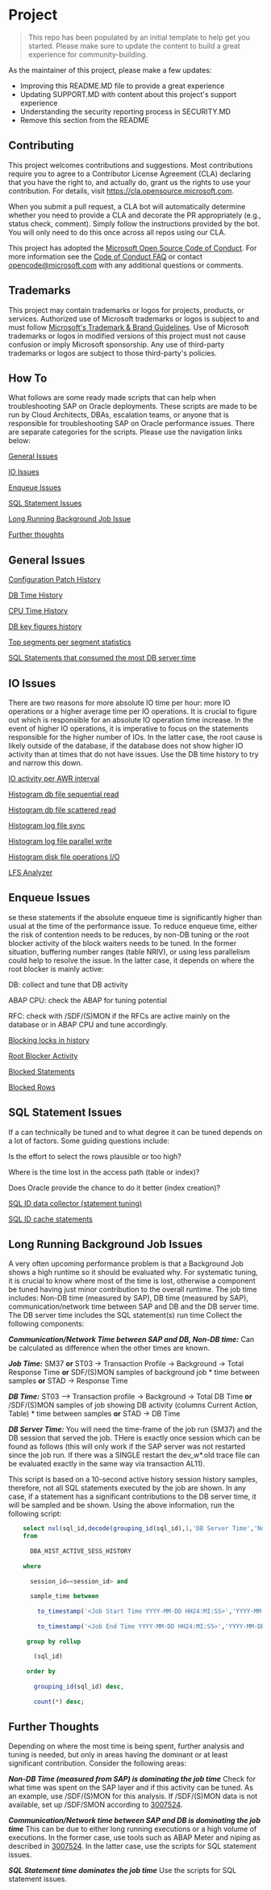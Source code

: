 # Project

> This repo has been populated by an initial template to help get you started. Please
> make sure to update the content to build a great experience for community-building.

As the maintainer of this project, please make a few updates:

- Improving this README.MD file to provide a great experience
- Updating SUPPORT.MD with content about this project's support experience
- Understanding the security reporting process in SECURITY.MD
- Remove this section from the README

## Contributing

This project welcomes contributions and suggestions.  Most contributions require you to agree to a
Contributor License Agreement (CLA) declaring that you have the right to, and actually do, grant us
the rights to use your contribution. For details, visit https://cla.opensource.microsoft.com.

When you submit a pull request, a CLA bot will automatically determine whether you need to provide
a CLA and decorate the PR appropriately (e.g., status check, comment). Simply follow the instructions
provided by the bot. You will only need to do this once across all repos using our CLA.

This project has adopted the [Microsoft Open Source Code of Conduct](https://opensource.microsoft.com/codeofconduct/).
For more information see the [Code of Conduct FAQ](https://opensource.microsoft.com/codeofconduct/faq/) or
contact [opencode@microsoft.com](mailto:opencode@microsoft.com) with any additional questions or comments.

## Trademarks

This project may contain trademarks or logos for projects, products, or services. Authorized use of Microsoft 
trademarks or logos is subject to and must follow 
[Microsoft's Trademark & Brand Guidelines](https://www.microsoft.com/en-us/legal/intellectualproperty/trademarks/usage/general).
Use of Microsoft trademarks or logos in modified versions of this project must not cause confusion or imply Microsoft sponsorship.
Any use of third-party trademarks or logos are subject to those third-party's policies.

## How To

What follows are some ready made scripts that can help when troubleshooting SAP on Oracle deployments. These scripts are made to be run by Cloud Architects, DBAs, escalation teams, or anyone that is responsible for troubleshooting SAP on Oracle performance issues. There are separate categories for the scripts. Please use the navigation links below:

[General Issues](#general-issues)

[IO Issues](#io-issues)

[Enqueue Issues](#enqueue-issues)

[SQL Statement Issues](#sql-statement-issues)

[Long Running Background Job Issue](#long-running-background-job-issues)

[Further thoughts](#further-thoughts)

## General Issues

[Configuration Patch History](3_Configuration_Patches_History.txt)

[DB Time History](4_DB_Time_History.txt)

[CPU Time History](6_CPU_Time_History.txt)

[DB key figures history](7_DB_Key_Figures_History.txt)

[Top segments per segment statistics](8_TopSegmentsPerSegmentStatistics.txt)

[SQL Statements that consumed the most DB server time](9_SQL_TopSQLInAWRWithSearchOptionsAndHistograms.txt)

## IO Issues

There are two reasons for more absolute IO time per hour: more IO operations or a higher average time per IO operations. It is crucial to figure out which is responsible for an absolute IO operation time increase. In the event of higher IO operations, it is imperative to focus on the statements responsible for the higher number of IOs. In the latter case, the root cause is likely outside of the database, if the database does not show higher IO activity than at times that do not have issues. Use the DB time history to try and narrow this down.

[IO activity per AWR interval](11_IO_IOActivityPerAWRInterval.txt)

[Histogram db file sequential read](12_Histogram_db_file_sequential_read.txt)

[Histogram db file scattered read](13_Histogram_db_file_scattered_read.txt)

[Histogram log file sync](14_Histogram_log_file_sync.txt)

[Histogram log file parallel write](15_Histogram_log_file_parallel_write.txt)

[Histogram disk file operations I/O](16_Histogram_Disk_file_operations_IO.txt)

[LFS Analyzer](17_LFS_Analyzer.txt)

## Enqueue Issues

se these statements if the absolute enqueue time is significantly higher than usual at the time of the performance issue. To reduce enqueue time, either the risk of contention needs to be reduces, by non-DB tuning or the root blocker activity of the block waiters needs to be tuned. In the former situation, buffering number ranges (table NRIV), or using less parallelism could help to resolve the issue. In the latter case, it depends on where the root blocker is mainly active:

DB: collect and tune that DB activity

ABAP CPU: check the ABAP for tuning potential

RFC: check with /SDF/(S)MON if the RFCs are active mainly on the database or in ABAP CPU and tune accordingly.

[Blocking locks in history](18_Locks_BlockingLocksInHistory_11g.txt)

[Root Blocker Activity](19_Lock_Analyzer_Root_Blocker_Activity.txt)

[Blocked Statements](20_Lock_Analyzer_Blocked_Statements.txt)

[Blocked Rows](21_Lock_Analyzer_Blocked_Rows.txt)

## SQL Statement Issues

If a can technically be tuned and to what degree it can be tuned depends on a lot of factors. Some guiding questions include:

Is the effort to select the rows plausible or too high?

Where is the time lost in the access path (table or index)?

Does Oracle provide the chance to do it better (index creation)?

[SQL ID data collector (statement tuning)](22_SQL_SQL_ID_DataCollector_11g.txt)

[SQL ID cache statements](23_SQL_ID_CacheSnapshots.txt)

## Long Running Background Job Issues

A very often upcoming performance problem is that a Background Job shows a high runtime so it should be evaluated why. For systematic tuning, it is crucial to know where most of the time is lost, otherwise a component be tuned having just minor contribution to the overall runtime. The job time includes: Non-DB time (measured by SAP), DB time (measured by SAP), communication/network time between SAP and DB and the DB server time. The DB server time includes the SQL statement(s) run time Collect the following components:

***Communication/Network Time between SAP and DB, Non-DB time:***
Can be calculated as difference when the other times are known.

***Job Time:***
SM37 **or**
ST03 -> Transaction Profile -> Background -> Total Response Time **or**
SDF/(S)MON samples of background job * time between samples **or**
STAD -> Response Time

***DB Time:***
ST03 –> Transaction profile -> Background -> Total DB Time **or**
/SDF/(S)MON samples of job showing DB activity (columns Current Action, Table) * time between samples **or**
STAD -> DB Time

***DB Server Time:***
You will need the time-frame of the job run (SM37) and the DB session that served the job. THere is exactly once session which can be found as follows (this will only work if the SAP server was not restarted since the job run. If there was a SINGLE restart the dev_w*.old trace file can be evaluated exactly in the same way via transaction AL11).

This script is based on a 10-second active history session history samples, therefore, not all SQL statements executed by the job are shown. In any case, if a statement has a significant contributions to the DB server time, it will be sampled and be shown. Using the above information, run the following script:
```sql
    select nvl(sql_id,decode(grouping_id(sql_id),1,'DB Server Time','No Statement')) statement, count(*)*10 seconds
    from
    
      DBA_HIST_ACTIVE_SESS_HISTORY  
    
    where
    
      session_id=<session_id> and
    
      sample_time between
    
        to_timestamp('<Job Start Time YYYY-MM-DD HH24:MI:SS>','YYYY-MM-DD HH24:MI:SS') and 
    
        to_timestamp('<Job End Time YYYY-MM-DD HH24:MI:SS>','YYYY-MM-DD HH24:MI:SS') 
    
     group by rollup
    
       (sql_id)
    
     order by
    
       grouping_id(sql_id) desc,
    
       count(*) desc; 
```

## Further Thoughts

Depending on where the most time is being spent, further analysis and tuning is needed, but only in areas having the dominant or at least significant contribution. Consider the following areas:

***Non-DB Time (measured from SAP) is dominating the job time***
Check for what time was spent on the SAP layer and if this activity can be tuned. As an example, use /SDF/(S)MON for this analysis. If /SDF/(S)MON data is not available, set up /SDF/SMON according to [3007524](https://launchpad.support.sap.com/#/notes/3007524).

***Communication/Network time between SAP and DB is dominating the job time***
This can be due to either long running executions or a high volume of executions. In the former case, use tools such as ABAP Meter and niping as described in [3007524](https://launchpad.support.sap.com/#/notes/3007524). In the latter case, use the scripts for SQL statement issues.

***SQL Statement time dominates the job time***
Use the scripts for SQL statement issues.
